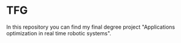 # TFG
In this repository you can find my final degree project "Applications optimization in real time robotic systems".

